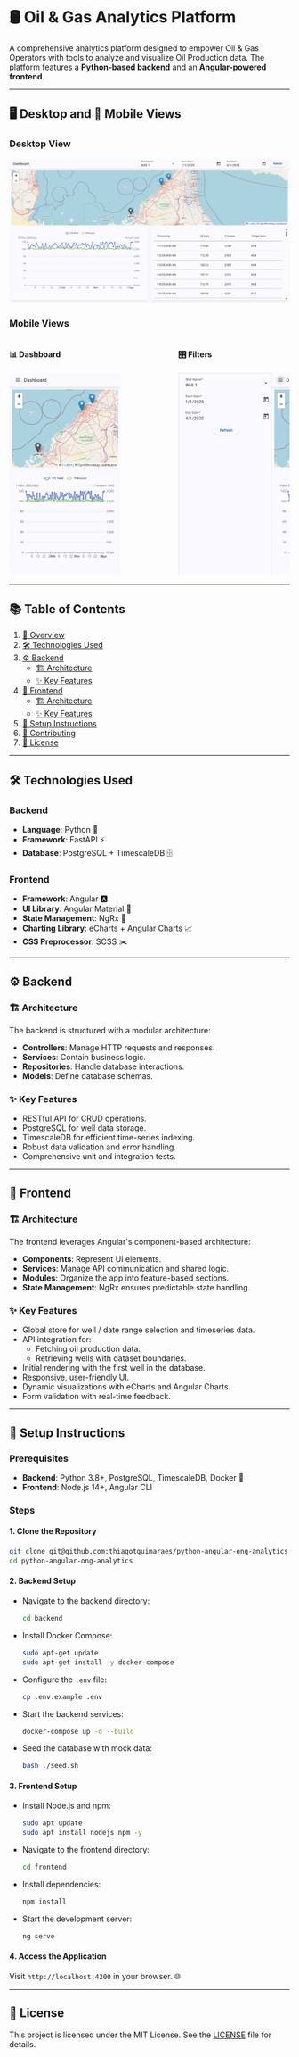 # 🛢️ Oil & Gas Analytics Platform

A comprehensive analytics platform designed to empower Oil & Gas Operators with tools to analyze and visualize Oil Production data. The platform features a **Python-based backend** and an **Angular-powered frontend**.

---

## 🖥️ Desktop and 📱 Mobile Views

### Desktop View
![Dashboard Desktop](assets/images/dashboard-desktop.png)

### Mobile Views
<div style="display: flex; justify-content: space-between; align-items: center;">
    <div style="width: 45%; max-width:200px"> 
        <h4>📊 Dashboard</h4>
        <img src="assets/images/dashboard-mobile.png" alt="Dashboard Mobile"  width="200">
    </div>
    <div style="width: 45%; max-width:200px">
        <h4>🎛️ Filters</h4>
        <img src="assets/images/dashboard-mobile-drawer.png" alt="Dashboard Mobile Drawer"  width="200">
    </div>
</div>

---

## 📚 Table of Contents
1. [📖 Overview](#overview)
2. [🛠️ Technologies Used](#technologies-used)
3. [⚙️ Backend](#backend)
   - [🏗️ Architecture](#architecture)
   - [✨ Key Features](#key-features)
4. [🎨 Frontend](#frontend)
   - [🏗️ Architecture](#architecture-1)
   - [✨ Key Features](#key-features-1)
5. [🚀 Setup Instructions](#setup-instructions)
6. [🤝 Contributing](#contributing)
7. [📜 License](#license)

---

## 🛠️ Technologies Used

### Backend
- **Language**: Python 🐍
- **Framework**: FastAPI ⚡
- **Database**: PostgreSQL + TimescaleDB 🗄️

### Frontend
- **Framework**: Angular 🅰️
- **UI Library**: Angular Material 🎨
- **State Management**: NgRx 🔄
- **Charting Library**: eCharts + Angular Charts 📈
- **CSS Preprocessor**: SCSS ✂️

---

## ⚙️ Backend

### 🏗️ Architecture
The backend is structured with a modular architecture:
- **Controllers**: Manage HTTP requests and responses.
- **Services**: Contain business logic.
- **Repositories**: Handle database interactions.
- **Models**: Define database schemas.

### ✨ Key Features
- RESTful API for CRUD operations.
- PostgreSQL for well data storage.
- TimescaleDB for efficient time-series indexing.
- Robust data validation and error handling.
- Comprehensive unit and integration tests.

---

## 🎨 Frontend

### 🏗️ Architecture
The frontend leverages Angular's component-based architecture:
- **Components**: Represent UI elements.
- **Services**: Manage API communication and shared logic.
- **Modules**: Organize the app into feature-based sections.
- **State Management**: NgRx ensures predictable state handling.

### ✨ Key Features
- Global store for well / date range selection and timeseries data.
- API integration for:
  - Fetching oil production data.
  - Retrieving wells with dataset boundaries.
- Initial rendering with the first well in the database.
- Responsive, user-friendly UI.
- Dynamic visualizations with eCharts and Angular Charts.
- Form validation with real-time feedback.

---

## 🚀 Setup Instructions

### Prerequisites
- **Backend**: Python 3.8+, PostgreSQL, TimescaleDB, Docker 🐳
- **Frontend**: Node.js 14+, Angular CLI

### Steps

#### 1. Clone the Repository
```bash
git clone git@github.com:thiagotguimaraes/python-angular-ong-analytics.git
cd python-angular-ong-analytics
```

#### 2. Backend Setup
- Navigate to the backend directory:
  ```bash
  cd backend
  ```
- Install Docker Compose:
  ```bash
  sudo apt-get update
  sudo apt-get install -y docker-compose
  ```
- Configure the `.env` file:
  ```bash
  cp .env.example .env
  ```
- Start the backend services:
  ```bash
  docker-compose up -d --build
  ```
- Seed the database with mock data:
  ```bash
  bash ./seed.sh
  ```

#### 3. Frontend Setup
- Install Node.js and npm:
  ```bash
  sudo apt update
  sudo apt install nodejs npm -y
  ```
- Navigate to the frontend directory:
  ```bash
  cd frontend
  ```
- Install dependencies:
  ```bash
  npm install
  ```
- Start the development server:
  ```bash
  ng serve
  ```

#### 4. Access the Application
Visit `http://localhost:4200` in your browser. 🌐

---

## 📜 License

This project is licensed under the MIT License. See the [LICENSE](LICENSE) file for details.
